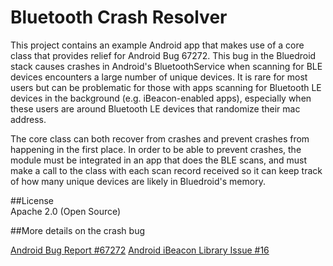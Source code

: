 Bluetooth Crash Resolver
========================

This project contains an example Android app that makes use of a core class that provides relief for Android Bug 67272. 
This bug in the Bluedroid stack causes crashes in Android's BluetoothService when scanning for BLE devices encounters a 
large number of unique devices.  It is rare for most users but can be problematic for those with apps scanning for
Bluetooth LE devices in the background (e.g. iBeacon-enabled apps), especially when these users
are around Bluetooth LE devices that randomize their mac address.

The core class can both recover from crashes and prevent crashes from happening in the first place.  In order to 
be able to prevent crashes, the module must be integrated in an app that does the BLE scans, and must make a call
to the class with each scan record received so it can keep track of how many unique devices are likely in Bluedroid's
memory.

##License  
Apache 2.0 (Open Source)

##More details on the crash bug

[Android Bug Report #67272](https://code.google.com/p/android/issues/detail?id=67272)
[Android iBeacon Library Issue #16](https://github.com/RadiusNetworks/android-ibeacon-service/issues/16)

